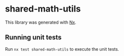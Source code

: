 # shared-math-utils

This library was generated with [Nx](https://nx.dev).

## Running unit tests

Run `nx test shared-math-utils` to execute the unit tests.
